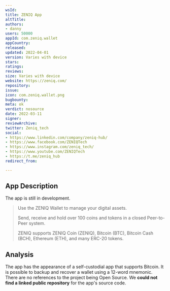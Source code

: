 ```yaml
---
wsId: 
title: ZENIQ App
altTitle: 
authors:
- danny
users: 50000
appId: com.zeniq.wallet
appCountry: 
released: 
updated: 2022-04-01
version: Varies with device
stars: 
ratings: 
reviews: 
size: Varies with device
website: https://zeniq.com/
repository: 
issue: 
icon: com.zeniq.wallet.png
bugbounty: 
meta: ok
verdict: nosource
date: 2022-03-11
signer: 
reviewArchive: 
twitter: Zeniq_tech
social:
- https://www.linkedin.com/company/zeniq-hub/
- https://www.facebook.com/ZENIQTech
- https://www.instagram.com/zeniq_tech/
- https://www.youtube.com/ZENIQTech
- https://t.me/zeniq_hub
redirect_from: 

---
```


## App Description 

The app is still in development.

> Use the ZENIQ Wallet to manage your digital assets.
>
> Send, receive and hold over 100 coins and tokens in a closed Peer-to-Peer system.
>
> ZENIQ supports ZENIQ Coin (ZENIQ), Bitcoin (BTC), Bitcoin Cash (BCH), Ethereum (ETH), and many ERC-20 tokens.  

## Analysis 

The app has the appearance of a self-custodial app that supports Bitcoin. It is possible to backup and recover a wallet using a 12-word mnemonic. There are no references to the project being Open Source. We **could not find a linked public repository** for the app's source code. 
